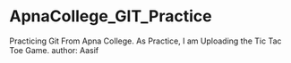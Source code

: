 # ApnaCollege_GIT_Practice
Practicing Git From Apna College. As Practice, I am Uploading the Tic Tac Toe Game.
author: Aasif
